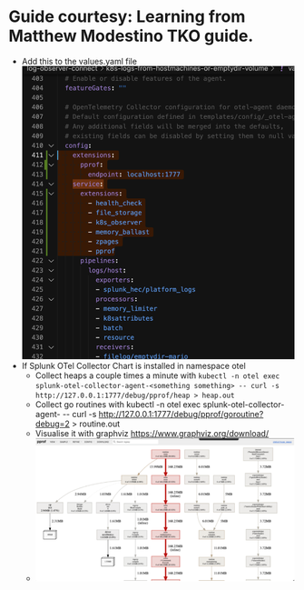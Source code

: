 # Guide courtesy: Learning from Matthew Modestino TKO guide.

- Add this to the values.yaml file ![](1.png)
- If Splunk OTel Collector Chart is installed in namespace otel
    - Collect heaps a couple times a minute with `kubectl -n otel exec splunk-otel-collector-agent-<something something> -- curl -s http://127.0.0.1:1777/debug/pprof/heap > heap.out`
    - Collect go routines with kubectl -n otel exec splunk-otel-collector-agent-<something something> -- curl -s http://127.0.0.1:1777/debug/pprof/goroutine?debug=2 > routine.out
    - Visualise it with graphviz https://www.graphviz.org/download/
    - ![](2.png)
